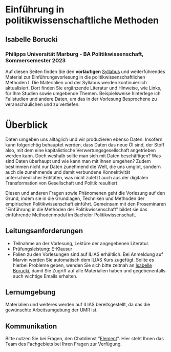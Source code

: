 # Einführung in politikwissenschaftliche Methoden

## Isabelle Borucki

### Philipps Universität Marburg - BA Politikwissenschaft, Sommersemester 2023

Auf diesen Seiten finden Sie den **vorläufigen** [Syllabus](VL-PolWisseMethodenI.pdf) und weiterführendes Material zur Einführungsvorlesung in die politikwissenschaftlichen Methoden I. Die Materialien und der Syllabus werden kontinuierlich aktualisiert. Dort finden Sie ergänzende Literatur und Hinweise, wie Links, für Ihre Studien sowie umgebende Themen. Beispielsweise hinterlege ich Fallstudien und andere Daten, um das in der Vorlesung Besprochene zu veranschaulichen und zu vertiefen.

# Überblick

Daten umgeben uns alltäglich und wir produzieren ebenso Daten. Insofern kann folgerichtig behauptet werden, dass Daten das neue Öl sind, der Stoff also, mit dem eine kapitalistische Verwertungsgesellschaft angetrieben werden kann. Doch weshalb sollte man sich mit Daten beschäftigen? Was sind Daten überhaupt und wie kann man mit ihnen umgehen? Zudem bestimmen nicht nur Daten zunehmend die Welt, die uns umgibt, sondern auch die zunehmende und damit verbundene Konnektivität unterschiedlicher Entitäten, was nicht zuletzt auch aus der digitalen Transformation von Gesellschaft und Politik resultiert.

Diesen und anderen Fragen sowie Phänomenen geht die Vorlesung auf den Grund, indem sie in die Grundlagen, Techniken und Methoden der empirischen Politikwissenschaft einführt. Gemeinsam mit den Proseminaren "Einführung in die Methoden der Politikwissenschaft" bildet sie das einführende Methodenmodul im Bachelor Politikwissenschaft.

## Leitungsanforderungen

-   Teilnahme an der Vorlesung, Lektüre der angegebenen Literatur.
-   Prüfungsleistung: E-Klausur
-   Folien zu den Vorlesungen sind auf ILIAS erhältlich. Bei Anmeldung auf Marvin werden Sie automatisch dem ILIAS Kurs zugefügt. Sollte es hierbei Probleme geben, wenden Sie sich bitte zeitnah an [Isabelle Borucki](mailto:polwissm@uni-marburg.de), damit Sie Zugriff auf alle Materialien haben und gegebenenfalls auch wichtige Emails erhalten.

## Lernumgebung

Materialien und weiteres werden auf ILIAS bereitsgestellt, da das die gewünschte Arbeitsumgebung der UMR ist.

## Kommunikation

Bitte nutzen Sie bei Fragen, den Chatdienst "[Element](https://matrix.uni-marburg.de/#/room/#polwissmethoden:matrix.uni-marburg.de)". Hier steht Ihnen das Team des Fachgebiets bei Ihren Fragen zur Verfügung.
